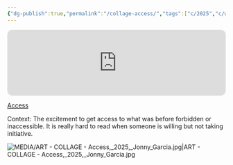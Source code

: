 ```yaml
---
{"dg-publish":true,"permalink":"/collage-access/","tags":["c/2025","c/woman","c/faceless","c/colour-white","c/flat-background","danca/CI/hamilton/guide-lines","c/line","c/colour-yellow","c/colour-red","c/colour-purple","c/N-CL"],"created":"2025-04-30T13:40:06.597-04:00","updated":"2025-08-21T13:43:29.745-04:00"}
---
```



<iframe style="border-radius:12px" src="https://open.spotify.com/embed/track/1iRDn08Im0yWFH1b7oZ6E5?utm_source=generator&theme=0" width="100%" height="152" frameBorder="0" allowfullscreen="" allow="autoplay; clipboard-write; encrypted-media; fullscreen; picture-in-picture" loading="lazy"></iframe>

[Access](https://www.instagram.com/p/DJCHnDNRHJ9/?utm_source=ig_web_copy_link)

Context: The excitement to get access to what was before forbidden or inaccessible. It is really hard to read when someone is willing but not taking initiative.

![MEDIA/ART - COLLAGE - Access,_2025,_Jonny_Garcia.jpg|ART - COLLAGE - Access,_2025,_Jonny_Garcia.jpg](/img/user/MEDIA/ART%20-%20COLLAGE%20-%20Access,_2025,_Jonny_Garcia.jpg)